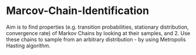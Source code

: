 # Marcov-Chain-Identification
Aim is to find properties (e.g. transition probabilities, stationary distribution, convergence rate) of Markov Chains by looking at their samples, and 2. Use these chains to sample from an arbitrary distribution - by using Metropolis Hasting algorithm.
